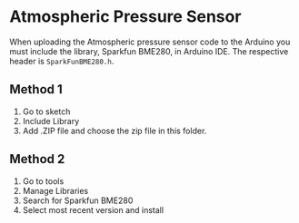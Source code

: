 # Atmospheric Pressure Sensor

When uploading the Atmospheric pressure sensor code to the Arduino you must include the library, Sparkfun BME280, in Arduino IDE. The respective header is `SparkFunBME280.h`.

## Method 1
1) Go to sketch
2) Include Library
3) Add .ZIP file and choose the zip file in this folder.

## Method 2
1) Go to tools
2) Manage Libraries
3) Search for Sparkfun BME280
4) Select most recent version and install
